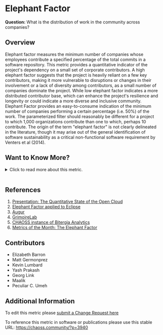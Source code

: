 # Elephant Factor

**Question:** What is the distribution of work in the community across companies?

## Overview

Elephant factor measures the minimum number of companies whose employees contribute a specified percentage of the total commits in a software repository. This metric provides a quantitative indicator of the project's dependency on a small set of corporate contributors. A high elephant factor suggests that the project is heavily reliant on a few key contributors, making it more vulnerable to disruptions or changes in their involvement or a lack of diversity among contributors, as a small number of companies dominate the project. While low elephant factor indicates a more distributed contributor base, which can enhance the project's resilience and longevity or could indicate a more diverse and inclusive community. Elephant Factor provides an easy-to-consume indication of the minimum number of companies performing a certain percentage (i.e. 50%) of the work. The parameterized filter should reasonably be different for a project to which 1,000 organizations contribute than one to which, perhaps 10 contribute. The origin of the term "elephant factor" is not clearly delineated in the literature, though it may arise out of the general identification of software sustainability as a critical non-functional software requirement by Venters et al (2014).

## Want to Know More?

<span markdown="1"><details><summary>Click to read more about this metric.</summary>

*   **Elephant Factor Formula**
    The formula for elephant factor is a percentage calculation -it will be our threshold-
    followed by adding up each company's contributions sorted in decreasing order until we reach
    the threshold. If we have 8 organizations who each contribute the following number of commits to a project: `1000, 202, 90, 33, 332, 343, 42, 433`, then we can determine the elephant factor by first identifying the 50% of total commits for all the companies.

*   **Summary:** 50% of total contributions = `1,237.5`, so the elephant factor is `2`.

*   **Full Solution:**
    1.  Arrange the data in descending order: `1000, 433, 343, 332, 202, 90, 42, 33`
    2.  Compute the 50% of the total:
    *   `(1,000 + 433 + 343 + 332 + 202 + 90 + 42 + 33) * 0.5 = 1,237.5`
    3.  Adding up the first two companies in our ranking we get `1,433`.
    4.  **Answer**: as `1,433 > 1,237.5`, more than the 50% of contributions is performed by only `2` companies, thus we can
        say the `elephant factor = 2`.

### Filters

*   Time: Reasonably the Elephant Factor will change if one takes a snapshot of any prior time period, so the elephant factor over the life of a product may misrepresent the current level of organizational diversity supported by the project.
*   Repository Group: Many open source projects include multiple repositories, and in some cases examining all of the repositories associated with any given project provides a more complete picture of elephant factor.

### Visualizations

[GrimoireLab Sigils panel collection](https://chaoss.github.io/grimoirelab-sigils/panels/git/).
![GrimoireLab screenshot of metric Elephant\_Factor](https://raw.githubusercontent.com/chaoss/wg-risk/main/focus-areas/business-risk/images/elephant-factor_grimoire-lab.png)

</details></span><br>

## References

1.  [Presentation: The Quantitative State of the Open Cloud](https://speakerdeck.com/jgbarah/the-quantitative-state-of-the-open-cloud-2015-edition?slide=44)
2.  [Elephant Factor applied to Eclipse](https://blog.bitergia.com/2016/06/07/landing-the-new-eclipse-open-analytics-dashboard/)
3.  [Augur](https://github.com/chaoss/augur)
4.  [GrimoireLab](https://chaoss.github.io/grimoirelab)
5.  [CHAOSS instance of Bitergia Analytics](https://chaoss.biterg.io/app/kibana#/dashboard/Git)
6.  [Metrics of the Month: The Elephant Factor](https://blog.bitergia.com/2022/10/13/metric-of-the-month-the-elephant-factor/)

## Contributors

*   Elizabeth Barron
*   Matt Germonprez
*   Kevin Lumbard
*   Yash Prakash
*   Georg Link
*   Maalik
*   Peculiar C. Umeh

## Additional Information

To edit this metric please [submit a Change Request here](https://github.com/chaoss/wg-risk/blob/main/focus-areas/business-risk/elephant-factor.md)

To reference this metric in software or publications please use this stable URL: <https://chaoss.community/?p=3940>

<!-- # For groupings in the knowledge base
Context tags: Organization, Community, Contribution
Keyword tags: risk, company dependence, contributors, committers, maintainers
-->
